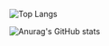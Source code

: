 
![Top Langs](https://github-readme-stats.vercel.app/api/top-langs/?username=SW-64&layout=compact)

![Anurag's GitHub stats](https://github-readme-stats.vercel.app/api?username=SW-64&show_icons=true&theme=radical)
<!--
**SW-64/SW-64** is a ✨ _special_ ✨ repository because its `README.md` (this file) appears on your GitHub profile.

Here are some ideas to get you started:

- 🔭 I’m currently working on ...
- 🌱 I’m currently learning ...
- 👯 I’m looking to collaborate on ...
- 🤔 I’m looking for help with ...
- 💬 Ask me about ...
- 📫 How to reach me: ...
- 😄 Pronouns: ...
- ⚡ Fun fact: ...
-->
